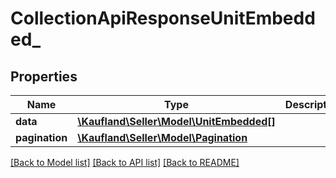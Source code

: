 # CollectionApiResponseUnitEmbedded_

## Properties
Name | Type | Description | Notes
------------ | ------------- | ------------- | -------------
**data** | [**\Kaufland\Seller\Model\UnitEmbedded[]**](UnitEmbedded.md) |  | 
**pagination** | [**\Kaufland\Seller\Model\Pagination**](Pagination.md) |  | [optional] 

[[Back to Model list]](../../README.md#documentation-for-models) [[Back to API list]](../../README.md#documentation-for-api-endpoints) [[Back to README]](../../README.md)

